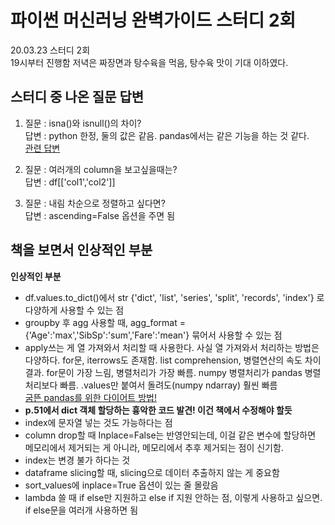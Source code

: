 # 파이썬 머신러닝 완벽가이드 스터디 2회
20.03.23 스터디 2회   
19시부터 진행함 
저녁은 짜장면과 탕수육을 먹음, 탕수육 맛이 기대 이하였다. 

## 스터디 중 나온 질문 답변
1. 질문 : isna()와 isnull()의 차이?  
   답변 : python 한정, 둘의 값은 같음. pandas에서는 같은 기능을 하는 것 같다.  
  [관련 답변](https://datascience.stackexchange.com/questions/37878/difference-between-isna-and-isnull-in-pandas)

2. 질문 : 여러개의 column을 보고싶을때는?  
	답변 : df[['col1','col2']]
   
3. 질문 : 내림 차순으로 정렬하고 싶다면?  
	답변 : ascending=False 옵션을 주면 됨


## 책을 보면서 인상적인 부분
**인상적인 부분** 
- df.values.to_dict()에서  str {'dict', 'list', 'series', 'split', 'records', 'index'} 로 다양하게 사용할 수 있는 점
- groupby 후 agg 사용할 때, agg_format = {'Age':'max','SibSp':'sum','Fare':'mean'} 묶어서 사용할 수 있는 점
- apply쓰는 게 열 가져와서 처리할 때 사용한다. 사실 열 가져와서 처리하는 방법은 다양하다. for문, iterrows도 존재함. list comprehension, 병렬연산의 속도 차이 결과. for문이 가장 느림, 병렬처리가 가장 빠름. numpy 병렬처리가 pandas 병렬처리보다 빠름. .values만 붙여서 돌려도(numpy ndarray) 훨씬 빠름  
[굼뜬 pandas를 위한 다이어트 방법!](https://www.pycon.kr/program/talk-detail?id=73)
- **p.51에서 dict 객체 할당하는 흉악한 코드 발견! 이건 책에서 수정해야 할듯**
- index에 문자열 넣는 것도 가능하다는 점
- column drop할 때 Inplace=False는 반영안되는데, 이걸 같은 변수에 할당하면 메모리에서 제거되는 게 아니라, 메모리에서 추후 제거되는 점이 신기함. 
- index는 변경 불가 하다는 것
- dataframe slicing할 때, slicing으로 데이터 추출하지 않는 게 중요함
- sort_values에 inplace=True 옵션이 있는 줄 몰랐음
- lambda 쓸 때 if else만 지원하고 else if 지원 안하는 점, 이렇게 사용하고 싶으면. if else문을 여러개 사용하면 됨


 
